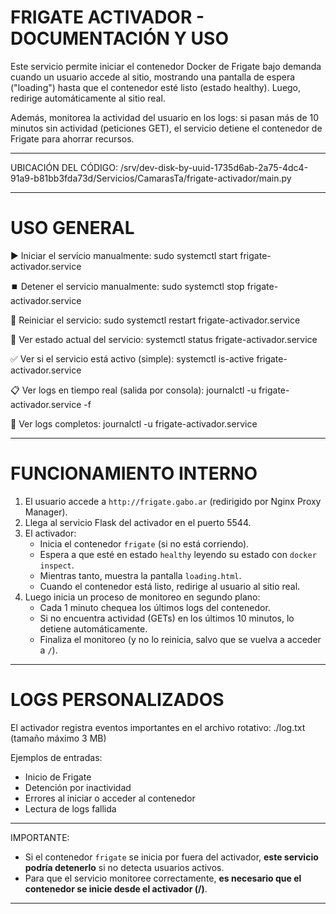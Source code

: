 FRIGATE ACTIVADOR - DOCUMENTACIÓN Y USO
========================================

Este servicio permite iniciar el contenedor Docker de Frigate bajo demanda 
cuando un usuario accede al sitio, mostrando una pantalla de espera ("loading") 
hasta que el contenedor esté listo (estado healthy). 
Luego, redirige automáticamente al sitio real. 

Además, monitorea la actividad del usuario en los logs: 
si pasan más de 10 minutos sin actividad (peticiones GET), 
el servicio detiene el contenedor de Frigate para ahorrar recursos.

--------------------------------------------------
UBICACIÓN DEL CÓDIGO:
  /srv/dev-disk-by-uuid-1735d6ab-2a75-4dc4-91a9-b81bb3fda73d/Servicios/CamarasTa/frigate-activador/main.py

--------------------------------------------------
USO GENERAL
===========

▶️ Iniciar el servicio manualmente:
  sudo systemctl start frigate-activador.service

⏹️ Detener el servicio manualmente:
  sudo systemctl stop frigate-activador.service

🔁 Reiniciar el servicio:
  sudo systemctl restart frigate-activador.service

🔎 Ver estado actual del servicio:
  systemctl status frigate-activador.service

✅ Ver si el servicio está activo (simple):
  systemctl is-active frigate-activador.service

📋 Ver logs en tiempo real (salida por consola):
  journalctl -u frigate-activador.service -f

📅 Ver logs completos:
  journalctl -u frigate-activador.service


--------------------------------------------------
FUNCIONAMIENTO INTERNO
======================

1. El usuario accede a `http://frigate.gabo.ar` (redirigido por Nginx Proxy Manager).
2. Llega al servicio Flask del activador en el puerto 5544.
3. El activador:
   - Inicia el contenedor `frigate` (si no está corriendo).
   - Espera a que esté en estado `healthy` leyendo su estado con `docker inspect`.
   - Mientras tanto, muestra la pantalla `loading.html`.
   - Cuando el contenedor está listo, redirige al usuario al sitio real.
4. Luego inicia un proceso de monitoreo en segundo plano:
   - Cada 1 minuto chequea los últimos logs del contenedor.
   - Si no encuentra actividad (GETs) en los últimos 10 minutos, lo detiene automáticamente.
   - Finaliza el monitoreo (y no lo reinicia, salvo que se vuelva a acceder a `/`).

--------------------------------------------------
LOGS PERSONALIZADOS
===================

El activador registra eventos importantes en el archivo rotativo:
  ./log.txt (tamaño máximo 3 MB)

Ejemplos de entradas:
  - Inicio de Frigate
  - Detención por inactividad
  - Errores al iniciar o acceder al contenedor
  - Lectura de logs fallida

--------------------------------------------------

IMPORTANTE:
  - Si el contenedor `frigate` se inicia por fuera del activador, 
    **este servicio podría detenerlo** si no detecta usuarios activos.
  - Para que el servicio monitoree correctamente, 
    **es necesario que el contenedor se inicie desde el activador (/)**.

--------------------------------------------------
